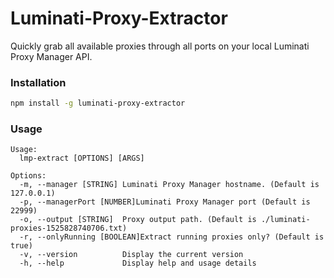 # Luminati-Proxy-Extractor

Quickly grab all available proxies through all ports on your local Luminati Proxy Manager API.

### Installation
```bash
npm install -g luminati-proxy-extractor
```

### Usage
```
Usage:
  lmp-extract [OPTIONS] [ARGS]

Options:
  -m, --manager [STRING] Luminati Proxy Manager hostname. (Default is 127.0.0.1)
  -p, --managerPort [NUMBER]Luminati Proxy Manager port (Default is 22999)
  -o, --output [STRING]  Proxy output path. (Default is ./luminati-proxies-1525828740706.txt)
  -r, --onlyRunning [BOOLEAN]Extract running proxies only? (Default is true)
  -v, --version          Display the current version
  -h, --help             Display help and usage details
```
